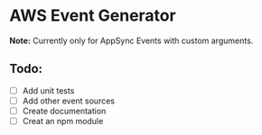 # AWS Event Generator

**Note:** Currently only for AppSync Events with custom arguments.

## Todo:
* [ ] Add unit tests
* [ ] Add other event sources
* [ ] Create documentation
* [ ] Creat an npm module

